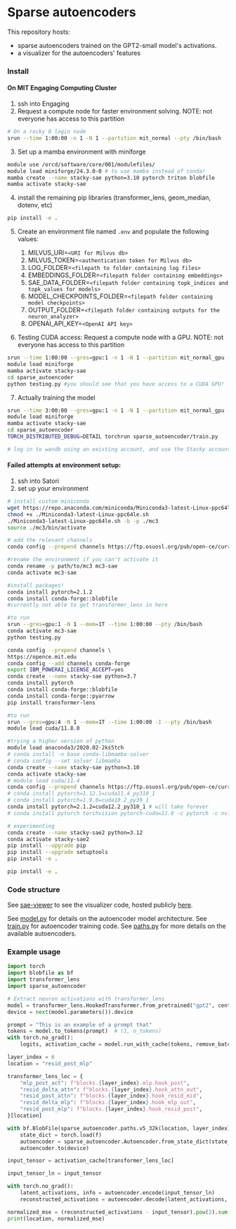 # Sparse autoencoders

This repository hosts:

- sparse autoencoders trained on the GPT2-small model's activations.
- a visualizer for the autoencoders' features

### Install

#### On MIT Engaging Computing Cluster

1. ssh into Engaging
2. Request a compute node for faster environment solving. NOTE: not everyone has access to this partition

```sh
# On a rocky 8 login node
srun --time 1:00:00 -n 1 -N 1 --partition mit_normal --pty /bin/bash
```

3. Set up a mamba environment with miniforge

```sh
module use /orcd/software/core/001/modulefiles/
module load miniforge/24.3.0-0 # to use mamba instead of conda!
mamba create --name stacky-sae python=3.10 pytorch triton blobfile
mamba activate stacky-sae
```

4. install the remaining pip libraries (transformer_lens, geom_median, dotenv, etc)

```sh
pip install -e . 
```

5. Create an environment file named `.env` and populate the following values:

   1. MILVUS_URI=`<URI for Milvus db>`
   2. MILVUS_TOKEN=`<authentication token for Milvus db>`
   3. LOG_FOLDER=`<filepath to folder containing log files>`
   4. EMBEDDINGS_FOLDER=`<filepath folder containing embeddings>`
   5. SAE_DATA_FOLDER=`<filepath folder containing topk_indices and topk_values for models>`
   6. MODEL_CHECKPOINTS_FOLDER=`<filepath folder containing model checkpoints>`
   7. OUTPUT_FOLDER=`<filepath folder containing outputs for the neuron_analyzer>`
   8. OPENAI_API_KEY=`<OpenAI API key>`
6. Testing CUDA access: Request a compute node with a GPU. NOTE: not everyone has access to this partition

```sh
srun --time 1:00:00 --gres=gpu:1 -n 1 -N 1 --partition mit_normal_gpu --pty /bin/bash
module load miniforge
mamba activate stacky-sae
cd sparse_autoencoder
python testing.py #you should see that you have access to a CUDA GPU!
```

7. Actually training the model

```sh
srun --time 3:00:00 --gres=gpu:1 -n 1 -N 1 --partition mit_normal_gpu --pty /bin/bash
module load miniforge
mamba activate stacky-sae
cd sparse_autoencoder
TORCH_DISTRIBUTED_DEBUG=DETAIL torchrun sparse_autoencoder/train.py

# log in to wandb using an existing account, and use the Stacky account, whose credentials are available on the #credentials canvas on slack
```

#### Failed attempts at environment setup:

1. ssh into Satori
2. set up your environment

```sh
# install custom miniconda
wget https://repo.anaconda.com/miniconda/Miniconda3-latest-Linux-ppc64le.sh .
chmod +x ./Miniconda3-latest-Linux-ppc64le.sh
./Miniconda3-latest-Linux-ppc64le.sh -b -p ./mc3
source ./mc3/bin/activate

# add the relevant channels
conda config --prepend channels https://ftp.osuosl.org/pub/open-ce/current

#rename the environment if you can't activate it 
conda rename -p path/to/mc3 mc3-sae
conda activate mc3-sae

#install packages!
conda install pytorch=2.1.2
conda install conda-forge::blobfile
#currently not able to get transformer_lens in here

#to run
srun --gres=gpu:1 -N 1 --mem=1T --time 1:00:00 --pty /bin/bash
conda activate mc3-sae
python testing.py
```

```sh
conda config --prepend channels \
https://opence.mit.edu
conda config --add channels conda-forge
export IBM_POWERAI_LICENSE_ACCEPT=yes
conda create --name stacky-sae python=3.7
conda install pytorch
conda install conda-forge::blobfile
conda install conda-forge::pyarrow
pip install transformer-lens

#to run
srun --gres=gpu:4 -N 1 --mem=1T --time 1:00:00 -I --pty /bin/bash
module load cuda/11.8.0
```

```sh
#trying a higher version of python
module load anaconda3/2020.02-2ks5tch
# conda install -n base conda-libmamba-solver
# conda config --set solver libmamba
conda create --name stacky-sae python=3.10
conda activate stacky-sae
# module load cuda/11.4
conda config --prepend channels https://ftp.osuosl.org/pub/open-ce/current
# conda install pytorch=1.12.1=cuda11.4_py310_1
# conda install pytorch=1.9.0=cuda10.2_py39_1
conda install pytorch=2.1.2=cuda12.2_py310_1 # will take forever
# conda install pytorch torchvision pytorch-cuda=11.8 -c pytorch -c nvidia
```

```sh
# experimenting
conda create --name stacky-sae2 python=3.12
conda activate stacky-sae2
pip install --upgrade pip
pip install --upgrade setuptools
pip install -e .
```

```sh
pip install -e .
```

### Code structure

See [sae-viewer](./sae-viewer/README.md) to see the visualizer code, hosted publicly [here](https://openaipublic.blob.core.windows.net/sparse-autoencoder/sae-viewer/index.html).

See [model.py](./sparse_autoencoder/model.py) for details on the autoencoder model architecture.
See [train.py](./sparse_autoencoder/train.py) for autoencoder training code.
See [paths.py](./sparse_autoencoder/paths.py) for more details on the available autoencoders.

### Example usage

```py
import torch
import blobfile as bf
import transformer_lens
import sparse_autoencoder

# Extract neuron activations with transformer_lens
model = transformer_lens.HookedTransformer.from_pretrained("gpt2", center_writing_weights=False)
device = next(model.parameters()).device

prompt = "This is an example of a prompt that"
tokens = model.to_tokens(prompt)  # (1, n_tokens)
with torch.no_grad():
    logits, activation_cache = model.run_with_cache(tokens, remove_batch_dim=True)

layer_index = 6
location = "resid_post_mlp"

transformer_lens_loc = {
    "mlp_post_act": f"blocks.{layer_index}.mlp.hook_post",
    "resid_delta_attn": f"blocks.{layer_index}.hook_attn_out",
    "resid_post_attn": f"blocks.{layer_index}.hook_resid_mid",
    "resid_delta_mlp": f"blocks.{layer_index}.hook_mlp_out",
    "resid_post_mlp": f"blocks.{layer_index}.hook_resid_post",
}[location]

with bf.BlobFile(sparse_autoencoder.paths.v5_32k(location, layer_index), mode="rb") as f:
    state_dict = torch.load(f)
    autoencoder = sparse_autoencoder.Autoencoder.from_state_dict(state_dict)
    autoencoder.to(device)

input_tensor = activation_cache[transformer_lens_loc]

input_tensor_ln = input_tensor

with torch.no_grad():
    latent_activations, info = autoencoder.encode(input_tensor_ln)
    reconstructed_activations = autoencoder.decode(latent_activations, info)

normalized_mse = (reconstructed_activations - input_tensor).pow(2).sum(dim=1) / (input_tensor).pow(2).sum(dim=1)
print(location, normalized_mse)
```
